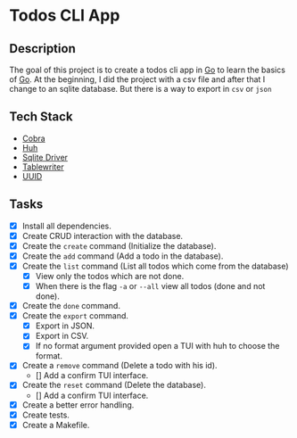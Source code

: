 # Todos CLI App

## Description

The goal of this project is to create a todos cli app in [Go](https://go.dev) to learn the basics of [Go](https://go.dev). At the beginning, I did the project with a csv file and after that I change to an sqlite database. But there is a way to export in `csv` or `json`

## Tech Stack

- [Cobra](https://cobra.dev)
- [Huh](https://github.com/charmbracelet/huh)
- [Sqlite Driver](http://github.com/mattn/go-sqlite3)
- [Tablewriter](https://github.com/olekukonko/tablewriter)
- [UUID](https://github.com/google/uuid)

## Tasks

- [x] Install all dependencies.
- [x] Create CRUD interaction with the database.
- [x] Create the `create` command (Initialize the database).
- [x] Create the `add` command (Add a todo in the database).
- [x] Create the `list` command (List all todos which come from the database)
  - [x] View only the todos which are not done.
  - [x] When there is the flag `-a` or `--all` view all todos (done and not done).
- [x] Create the `done` command.
- [x] Create the `export` command.
  - [x] Export in JSON.
  - [x] Export in CSV.
  - [x] If no format argument provided open a TUI with huh to choose the format.
- [x] Create a `remove` command (Delete a todo with his id).
  - [] Add a confirm TUI interface.
- [x] Create the `reset` command (Delete the database).
  - [] Add a confirm TUI interface.
- [x] Create a better error handling.
- [x] Create tests.
- [x] Create a Makefile.
